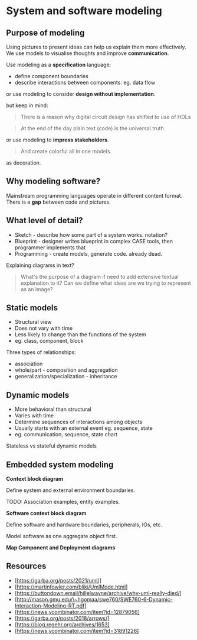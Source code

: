 System and software modeling
============================

Purpose of modeling
-------------------

Using pictures to present ideas can help us explain them more
effectively. We use models to visualise thoughts and improve
**communication**.

Use modeling as a **specification** language:

-   define component boundaries
-   describe interactions between components: eg. data flow

or use modeling to consider **design without implementation**.

but keep in mind:

> There is a reason why digital circuit design has shifted to use of
> HDLs

<!---->

> At the end of the day plain text (code) is the universal truth

or use modeling to **impress stakeholders**.

> And create colorful all in one models.

as decoration.

Why modeling software?
----------------------

Mainstream programming languages operate in different content format.
There is a **gap** between code and pictures.

What level of detail?
---------------------

-   Sketch - describe how some part of a system works. notation?
-   Blueprint - designer writes blueprint in complex CASE tools, then
    programmer implements that
-   Programming - create models, generate code. already dead.

Explaining diagrams in text?

> What's the purpose of a diagram if need to add extensive textual
> explanation to it? Can we define what ideas are we trying to represent
> as an image?

Static models
-------------

-   Structural view
-   Does not vary with time
-   Less likely to change than the functions of the system
-   eg. class, component, block

Three types of relationships:

-   association
-   whole/part - composition and aggregation
-   generalization/specialization - inheritance

Dynamic models
--------------

-   More behavioral than structural
-   Varies with time
-   Determine sequences of interactions among objects
-   Usually starts with an external event eg. sequence, state
-   eg. communication, sequence, state chart

Stateless vs stateful dynamic models

Embedded system modeling
------------------------

**Context block diagram**

Define system and external environment boundaries.

TODO: Association examples, entity examples.

**Software context block diagram**

Define software and hardware boundaries, peripherals, IOs, etc.

Model software as one aggregate object first.

**Map Component and Deployment diagrams**

Resources
---------

-   [https://garba.org/posts/2021/uml/]
-   [https://martinfowler.com/bliki/UmlMode.html]
-   [https://buttondown.email/hillelwayne/archive/why-uml-really-died/]
-   [http://mason.gmu.edu/\~hgomaa/swe760/SWE760-6-Dynamic-Interaction-Modeling-RT.pdf]
-   [https://news.ycombinator.com/item?id=12879056]
-   [https://garba.org/posts/2018/arrows/]
-   [https://blog.regehr.org/archives/1653]
-   [https://news.ycombinator.com/item?id=31891226]

  [https://garba.org/posts/2021/uml/]: https://garba.org/posts/2021/uml/
  [https://martinfowler.com/bliki/UmlMode.html]: https://martinfowler.com/bliki/UmlMode.html
  [https://buttondown.email/hillelwayne/archive/why-uml-really-died/]: https://buttondown.email/hillelwayne/archive/why-uml-really-died/
  [http://mason.gmu.edu/\~hgomaa/swe760/SWE760-6-Dynamic-Interaction-Modeling-RT.pdf]:
    http://mason.gmu.edu/~hgomaa/swe760/SWE760-6-Dynamic-Interaction-Modeling-RT.pdf
  [https://news.ycombinator.com/item?id=12879056]: https://news.ycombinator.com/item?id=12879056
  [https://garba.org/posts/2018/arrows/]: https://garba.org/posts/2018/arrows/
  [https://blog.regehr.org/archives/1653]: https://blog.regehr.org/archives/1653
  [https://news.ycombinator.com/item?id=31891226]: https://news.ycombinator.com/item?id=31891226

